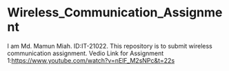 # Wireless_Communication_Assignment
I am Md. Mamun Miah. ID:IT-21022. This repository is to submit wireless communication assignment.
Vedio Link for Assignment 1:https://www.youtube.com/watch?v=nElF_M2sNPc&t=22s
